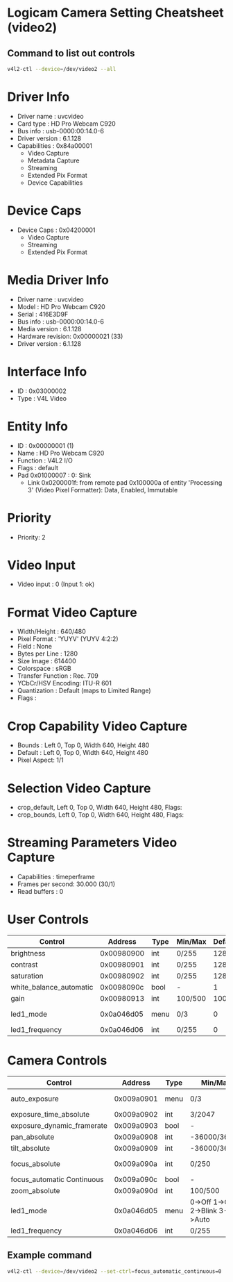 # Logicam Camera Setting Cheatsheet (video2)

## Command to list out controls 
```bash
v4l2-ctl --device=/dev/video2 --all
```

**Driver Info**
===============

* Driver name      : uvcvideo
* Card type        : HD Pro Webcam C920
* Bus info         : usb-0000:00:14.0-6
* Driver version   : 6.1.128
* Capabilities     : 0x84a00001
    * Video Capture
    * Metadata Capture
    * Streaming
    * Extended Pix Format
    * Device Capabilities

**Device Caps**
==============

* Device Caps      : 0x04200001
    * Video Capture
    * Streaming
    * Extended Pix Format

**Media Driver Info**
=====================

* Driver name      : uvcvideo
* Model            : HD Pro Webcam C920
* Serial           : 416E3D9F
* Bus info         : usb-0000:00:14.0-6
* Media version    : 6.1.128
* Hardware revision: 0x00000021 (33)
* Driver version   : 6.1.128

**Interface Info**
================

* ID               : 0x03000002
* Type             : V4L Video

**Entity Info**
==============

* ID               : 0x00000001 (1)
* Name             : HD Pro Webcam C920
* Function         : V4L2 I/O
* Flags            : default
* Pad 0x01000007   : 0: Sink
    * Link 0x0200001f: from remote pad 0x100000a of entity 'Processing 3' (Video Pixel Formatter): Data, Enabled, Immutable

**Priority**
==========

* Priority: 2

**Video Input**
==============

* Video input : 0 (Input 1: ok)

**Format Video Capture**
=====================

* Width/Height      : 640/480
* Pixel Format      : 'YUYV' (YUYV 4:2:2)
* Field             : None
* Bytes per Line    : 1280
* Size Image        : 614400
* Colorspace        : sRGB
* Transfer Function : Rec. 709
* YCbCr/HSV Encoding: ITU-R 601
* Quantization      : Default (maps to Limited Range)
* Flags             :

**Crop Capability Video Capture**
=============================

* Bounds      : Left 0, Top 0, Width 640, Height 480
* Default     : Left 0, Top 0, Width 640, Height 480
* Pixel Aspect: 1/1

**Selection Video Capture**
=========================

* crop_default, Left 0, Top 0, Width 640, Height 480, Flags:
* crop_bounds, Left 0, Top 0, Width 640, Height 480, Flags:

**Streaming Parameters Video Capture**
=====================================

* Capabilities     : timeperframe
* Frames per second: 30.000 (30/1)
* Read buffers     : 0

**User Controls**
================
| Control | Address | Type | Min/Max | Default | Value |
| --- | --- | --- | --- | --- | --- |
| brightness | 0x00980900 | int | 0/255 | 128 | 128 |
| contrast | 0x00980901 | int | 0/255 | 128 | 128 |
| saturation | 0x00980902 | int | 0/255 | 128 | 128 |
| white_balance_automatic | 0x0098090c | bool | - | 1 | 1 |
| gain | 0x00980913 | int | 100/500 | 100 | 100 |
| led1_mode | 0x0a046d05 | menu | 0/3 | 0 | Auto (3) |
| led1_frequency | 0x0a046d06 | int | 0/255 | 0 | 0 |

**Camera Controls**
================
| Control | Address | Type | Min/Max | Default | Value |
| --- | --- | --- | --- | --- | --- |
| auto_exposure | 0x009a0901 | menu | 0/3 | 3 | Manual Mode (1) |
| exposure_time_absolute | 0x009a0902 | int | 3/2047 | 250 | 666 |
| exposure_dynamic_framerate | 0x009a0903 | bool | - | 0 | 1 |
| pan_absolute | 0x009a0908 | int | -36000/36000 | 0 | 0 |
| tilt_absolute | 0x009a0909 | int | -36000/36000 | 0 | 0 |
| focus_absolute | 0x009a090a | int | 0/250 | 0 | 30 (inactive) |
| focus_automatic Continuous | 0x009a090c | bool | - | 1 | 1 |
| zoom_absolute | 0x009a090d | int | 100/500 | 100 | 100 |
| led1_mode | 0x0a046d05 | menu | 0->Off 1->On 2->Blink 3->Auto |
| led1_frequency | 0x0a046d06 | int | 0/255 | 0 | 0 |

## Example command 
```bash 
v4l2-ctl --device=/dev/video2 --set-ctrl=focus_automatic_continuous=0
```